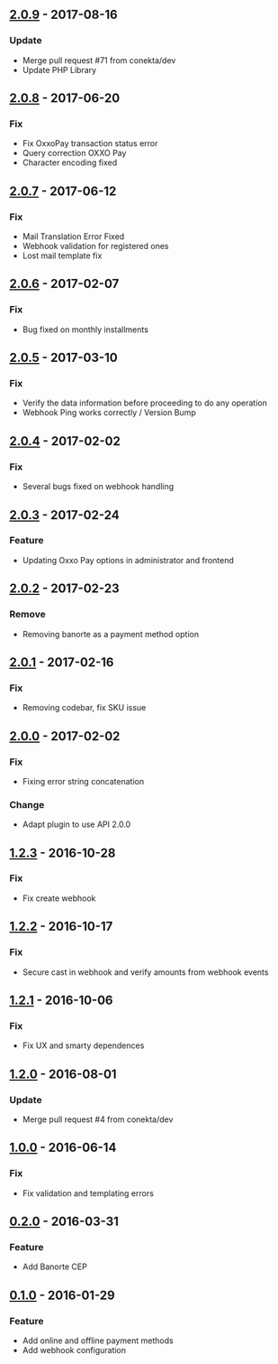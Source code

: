 ## [2.0.9](https://github.com/conekta/conektaprestashop/releases/tag/v2.0.9) - 2017-08-16
### Update
- Merge pull request #71 from conekta/dev
- Update PHP Library

## [2.0.8](https://github.com/conekta/conektaprestashop/releases/tag/v2.0.8) - 2017-06-20
### Fix
- Fix OxxoPay transaction status error
- Query correction OXXO Pay
- Character encoding fixed

## [2.0.7](https://github.com/conekta/conektaprestashop/releases/tag/v2.0.7) - 2017-06-12
### Fix
- Mail Translation Error Fixed
- Webhook validation for registered ones
- Lost mail template fix

## [2.0.6](https://github.com/conekta/conektaprestashop/releases/tag/v2.0.6) - 2017-02-07
### Fix
- Bug fixed on monthly installments

## [2.0.5](https://github.com/conekta/conektaprestashop/releases/tag/v2.0.5) - 2017-03-10
### Fix
- Verify the data information before proceeding to do any operation
- Webhook Ping works correctly / Version Bump

## [2.0.4](https://github.com/conekta/conektaprestashop/releases/tag/v2.0.4) - 2017-02-02
### Fix
- Several bugs fixed on webhook handling

## [2.0.3](https://github.com/conekta/conektaprestashop/releases/tag/v2.0.3) - 2017-02-24
### Feature
- Updating Oxxo Pay options in administrator and frontend

## [2.0.2](https://github.com/conekta/conektaprestashop/releases/tag/v2.0.2) - 2017-02-23
### Remove
- Removing banorte as a payment method option

## [2.0.1](https://github.com/conekta/conektaprestashop/releases/tag/v2.0.1) - 2017-02-16
### Fix
- Removing codebar, fix SKU issue

## [2.0.0](https://github.com/conekta/conektaprestashop/releases/tag/2.0.0) - 2017-02-02
### Fix
- Fixing error string concatenation
### Change
- Adapt plugin to use API 2.0.0

## [1.2.3](https://github.com/conekta/conektaprestashop/releases/tag/v1.2.3) - 2016-10-28
### Fix
- Fix create webhook

## [1.2.2](https://github.com/conekta/conektaprestashop/releases/tag/v1.2.2) - 2016-10-17
### Fix
- Secure cast in webhook and verify amounts from webhook events

## [1.2.1](https://github.com/conekta/conektaprestashop/releases/tag/v1.2.1) - 2016-10-06
### Fix
- Fix UX and smarty dependences

## [1.2.0](https://github.com/conekta/conektaprestashop/releases/tag/v1.2) - 2016-08-01
### Update
- Merge pull request #4 from conekta/dev

## [1.0.0]() - 2016-06-14
### Fix
- Fix validation and templating errors

## [0.2.0]() - 2016-03-31
### Feature
- Add Banorte CEP

## [0.1.0]() - 2016-01-29
### Feature
- Add online and offline payment methods
- Add webhook configuration